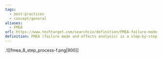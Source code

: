 ```yaml
---
tags:
  - best-practices
  - concept/general
aliases:
  - FMEA
url: https://www.techtarget.com/searchcio/definition/FMEA-failure-mode-and-effective-analysis
definition: FMEA (failure mode and effects analysis) is a step-by-step approach for collecting knowledge about possible points of failure in a design, manufacturing process, product or service.
---
```

.![[fmea_8_step_process-f.png|900]]
